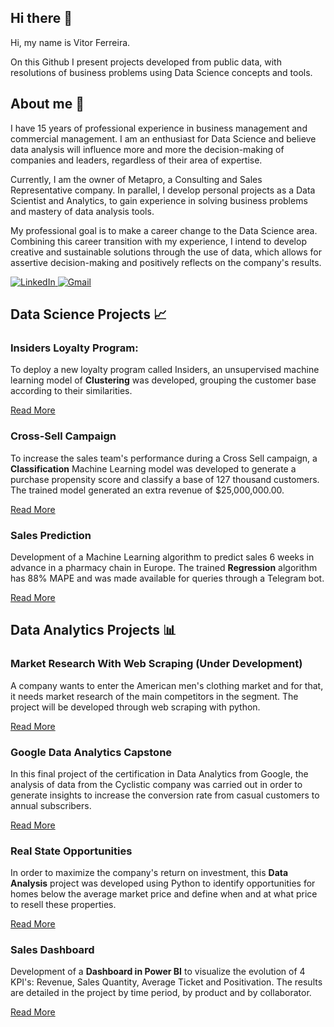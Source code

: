 ## Hi there 👋

Hi, my name is Vitor Ferreira.

On this Github I present projects developed from public data, with resolutions of business problems using Data Science concepts and tools. 

## About me 🚀

I have 15 years of professional experience in business management and commercial management. I am an enthusiast for Data Science and believe data analysis will influence more and more the decision-making of companies and leaders, regardless of their area of expertise.

Currently, I am the owner of Metapro, a Consulting and Sales Representative company. In parallel, I develop personal projects as a Data Scientist and Analytics, to gain experience in solving business problems and mastery of data analysis tools.

My professional goal is to make a career change to the Data Science area. Combining this career transition with my experience, I intend to develop creative and sustainable solutions through the use of data, which allows for assertive decision-making and positively reflects on the company's results.

 <a href="https://www.linkedin.com/in/vitorhmf">
         <img alt="LinkedIn" src="https://img.shields.io/badge/LinkedIn-0077B5?style=for-the-badge&logo=linkedin&logoColor=white">
      </a>
 <a href="mailto:vitorhmf@gmail.com">
         <img alt="Gmail" src="https://img.shields.io/badge/Gmail-D14836?style=for-the-badge&logo=gmail&logoColor=white">
      </a>

## Data Science Projects 📈

### Insiders Loyalty Program:
<!--<img src="loyalty_program.png" align="left" width="400"> -->

To deploy a new loyalty program called Insiders, an unsupervised machine learning model of **Clustering** was developed,                                               grouping the customer base according to their similarities. 

[Read More](https://github.com/vitorhmf/loyalty-program)

### Cross-Sell Campaign
To increase the sales team's performance during a Cross Sell campaign, a **Classification** Machine Learning model was developed to generate a purchase propensity score and classify a base of 127 thousand customers. The trained model generated an extra revenue of $25,000,000.00. 

[Read More](https://github.com/vitorhmf/cross-sell)

### Sales Prediction
Development of a Machine Learning algorithm to predict sales 6 weeks in advance in a pharmacy chain in Europe. The trained **Regression** algorithm has 88% MAPE and was made available for queries through a Telegram bot. 

[Read More](https://github.com/vitorhmf/sales-predict)

## Data Analytics Projects 📊

### Market Research With Web Scraping (Under Development)
A company wants to enter the American men's clothing market and for that, it needs market research of the main competitors in the segment. The project will be developed through web scraping with python.

[Read More](https://github.com/vitorhmf/market-research)

### Google Data Analytics Capstone
In this final project of the certification in Data Analytics from Google, the analysis of data from the Cyclistic company was carried out in order to generate insights to increase the conversion rate from casual customers to annual subscribers. 

[Read More](https://github.com/vitorhmf/customer-insights)

### Real State Opportunities
In order to maximize the company's return on investment, this **Data Analysis** project was developed using Python to identify opportunities for homes below the average market price and define when and at what price to resell these properties. 

[Read More](https://github.com/vitorhmf/sales-insights)

### Sales Dashboard
Development of a **Dashboard in Power BI** to visualize the evolution of 4 KPI's: Revenue, Sales Quantity, Average Ticket and Positivation. The results are detailed in the project by time period, by product and by collaborator. 

[Read More](https://app.powerbi.com/view?r=eyJrIjoiN2VjZDUyY2YtNDcxYy00MTljLWI1ZjAtZTJlOWQ4ZGFmNDNmIiwidCI6IjgyOWZmMzMyLTMxYmEtNDg0ZC1iNDQ4LWU1NDYxMzE3ZWZjYSJ9&pageName=ReportSectiona5a2606ecaf70f7e89c8)

<!--

The main objective of this data science personal project portfolio is to demonstrate my skills in solving bussiness challenges through my knowledge and tools of Data Science.

** IMAGE ** 

(nome) Vitor Hugo Martins Ferreira
(profissão) Data Scientist

(tempo de experiência) I have studied Machine Learning since 2022 and have 1000 years of professional experience as a Data Scientist in relevant companies in Brazil 

(o que você domina) I have mastery of all stages of developing a bussiness solution using the concepts and tools of Data Scienc, from understanding the business to publishing the model in production using Clouds.

(resumo dos projetos - key words) I have already developed solutions for importante business problems such as detecting fraud in transactions, classifying diseases early, identifying customers in churn and prioritizing customrs for cross-selling,

The details of each solution are described in the projects below.

Analytical Tools: 
  - Data Colect and Storage: SQL, MySQL, Postgres, SQL Server, Big Query
  - Data Processing and Analysis: Python, R
  - Development: Git, scrum, lean analytics, Linux
  - Data Vizualization: Tableau, Power BI
  - Machine Learning Modeling: Classification, Regression, Clustering, Time Series
  - Machine Learning Deployment: Heroku, Flask 

Links: 
- LinkedIn
- Gmail

Data Science Projects: 

Projeto XYZ
Paragrafo 1: qual o objetivo do projeto, que beneficio vai trazer para a empresa
Paragrafo 2: solução desenvolvida / retorno financeiro

**vitorhmf/vitorhmf** is a ✨ _special_ ✨ repository because its `README.md` (this file) appears on your GitHub profile.

Here are some ideas to get you started:

- 🔭 I’m currently working on ...
- 🌱 I’m currently learning ...
- 👯 I’m looking to collaborate on ...
- 🤔 I’m looking for help with ...
- 💬 Ask me about ...
- 📫 How to reach me: ...
- 😄 Pronouns: ...
- ⚡ Fun fact: ...
-->
